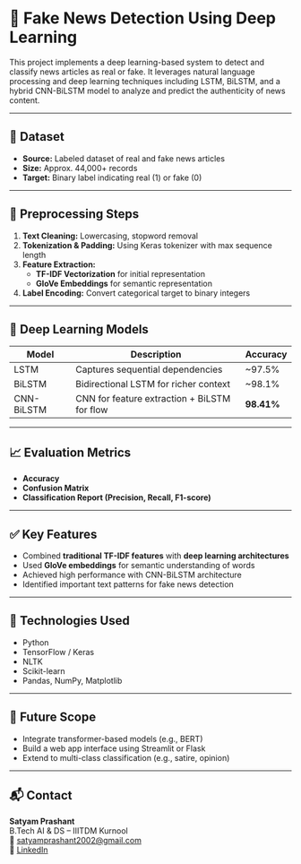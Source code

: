 # 📰 Fake News Detection Using Deep Learning

This project implements a deep learning-based system to detect and classify news articles as real or fake. It leverages natural language processing and deep learning techniques including LSTM, BiLSTM, and a hybrid CNN-BiLSTM model to analyze and predict the authenticity of news content.

---

## 📂 Dataset

- **Source:** Labeled dataset of real and fake news articles
- **Size:** Approx. 44,000+ records
- **Target:** Binary label indicating real (1) or fake (0)

---

## 🧹 Preprocessing Steps

1. **Text Cleaning:** Lowercasing, stopword removal
2. **Tokenization & Padding:** Using Keras tokenizer with max sequence length
3. **Feature Extraction:**
   - **TF-IDF Vectorization** for initial representation
   - **GloVe Embeddings** for semantic representation
4. **Label Encoding:** Convert categorical target to binary integers

---

## 🧠 Deep Learning Models

| Model         | Description                                   | Accuracy  |
|---------------|-----------------------------------------------|-----------|
| LSTM          | Captures sequential dependencies              | ~97.5%    |
| BiLSTM        | Bidirectional LSTM for richer context         | ~98.1%    |
| CNN-BiLSTM    | CNN for feature extraction + BiLSTM for flow  | **98.41%** |

---

## 📈 Evaluation Metrics

- **Accuracy**
- **Confusion Matrix**
- **Classification Report (Precision, Recall, F1-score)**

---

## ✅ Key Features

- Combined **traditional TF-IDF features** with **deep learning architectures**
- Used **GloVe embeddings** for semantic understanding of words
- Achieved high performance with CNN-BiLSTM architecture
- Identified important text patterns for fake news detection

---

## 🧰 Technologies Used

- Python
- TensorFlow / Keras
- NLTK
- Scikit-learn
- Pandas, NumPy, Matplotlib

---

## 🔮 Future Scope

- Integrate transformer-based models (e.g., BERT)
- Build a web app interface using Streamlit or Flask
- Extend to multi-class classification (e.g., satire, opinion)

---

## 📬 Contact

**Satyam Prashant**  
B.Tech AI & DS – IIITDM Kurnool  
📧 satyamprashant2002@gmail.com  
🔗 [LinkedIn](https://www.linkedin.com/in/satyam-prashant/)
